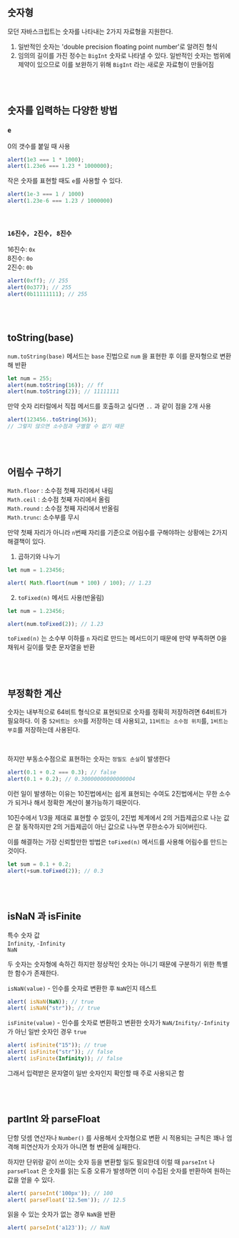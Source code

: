## 숫자형
모던 자바스크립트는 숫자를 나타내는 2가지 자료형을 지원한다.

1. 일반적인 숫자는 'double precision floating point number'로 알려진 형식
2. 임의의 길이를 가진 정수는 `BigInt` 숫자로 나타낼 수 있다. 일반적인 숫자는 범위에 제약이 있으므로 이를 보완하기 위해 `BigInt` 라는 새로운 자료형이 만들어짐

<br></br>

## 숫자를 입력하는 다양한 방법
### `e`
0의 갯수를 붙일 때 사용

```javascript
alert(1e3 === 1 * 1000);
alert(1.23e6 === 1.23 * 1000000);
```

작은 숫자를 표현할 때도 `e`를 사용할 수 있다.
```javascript
alert(1e-3 === 1 / 1000)
alert(1.23e-6 === 1.23 / 1000000)
```
<br>

### `16진수, 2진수, 8진수`
16진수: `0x`<br>
8진수: `0o`<br>
2진수: `0b`<br>

```javascript
alert(0xff); // 255
alert(0o377); // 255
alert(0b11111111); // 255
```

<br></br>

## toString(base)
`num.toString(base)` 메서드는 `base` 진법으로 `num` 을 표현한 후 이를 문자형으로 변환해 반환

```javascript
let num = 255;
alert(num.toString(16)); // ff
alert(num.toString(2)); // 11111111
```

만약 숫자 리터럴에서 직접 메서드를 호출하고 싶다면 `..` 과 같이 점을 2개 사용
```javascript
alert(123456..toString(36));
// 그렇지 않으면 소수점과 구별할 수 없기 때문
```

<br></br>

## 어림수 구하기
`Math.floor` : 소수점 첫째 자리에서 내림<br>
`Math.ceil` : 소수점 첫째 자리에서 올림<br>
`Math.round` : 소수점 첫째 자리에서 반올림<br>
`Math.trunc`: 소수부를 무시
<br>

만약 첫째 자리가 아니라 `n`번째 자리를 기준으로 어림수를 구해야하는 상황에는 2가지 해결책이 있다.

1. 곱하기와 나누기
```javascript
let num = 1.23456;

alert( Math.floort(num * 100) / 100); // 1.23 
```

2. `toFixed(n)` 메서드 사용(반올림)
```javascript
let num = 1.23456;

alert(num.toFixed(2)); // 1.23
```

`toFixed(n)` 는 소수부 이하를 `n` 자리로 만드는 메서드이기 때문에 만약 부족하면 0을 채워서 길이를 맞춘 문자열을 반환

<br></br>

## 부정확한 계산
숫자는 내부적으로 64비트 형식으로 표현되므로 숫자를 정확히 저장하려면 64비트가 필요하다. 이 중 `52비트는 숫자`를 저장하는 데 사용되고, `11비트는 소수점 위치`를, `1비트는 부호`를 저장하는데 사용된다.

<br>

하지만 부동소수점으로 표현하는 숫자는 `정밀도 손실`이 발생한다

```javascript
alert(0.1 + 0.2 === 0.3); // false
alert(0.1 + 0.2); // 0.30000000000000004
```

이런 일이 발생하는 이유는 10진법에서는 쉽게 표현되는 수여도 2진법에서는 무한 소수가 되거나 해서 정확한 계산이 불가능하기 때문이다.
<br>

10진수에서 1/3을 제대로 표현할 수 없듯이, 2진법 체계에서 2의 거듭제곱으로 나눈 값은 잘 동작하지만 2의 거듭제곱이 아닌 값으로 나누면 무한소수가 되어버린다.
<br>

이를 해결하는 가장 신뢰할만한 방법은 `toFixed(n)` 메서드를 사용해 어림수를 만드는 것이다.

```javascript
let sum = 0.1 + 0.2;
alert(+sum.toFixed(2)); // 0.3
```

<br></br>

## isNaN 과 isFinite
특수 숫자 값<br>
`Infinity`, `-Infinity`<br>
`NaN`

두 숫자는 숫자형에 속하긴 하지만 정상적인 숫자는 아니기 때문에 구분하기 위한 특별한 함수가 존재한다.
<br>

`isNaN(value)` - 인수를 숫자로 변환한 후 `NaN`인지 테스트
```javascript
alert( isNaN(NaN)); // true
alert( isNaN("str")); // true
```

`isFinite(value)` - 인수를 숫자로 변환하고 변환한 숫자가 `NaN/Inifity/-Infinity` 가 아닌 일반 숫자인 경우 `true`

```javascript
alert( isFinite("15")); // true
alert( isFinite("str")); // false
alert( isFinite(Infinity)); // false
```
그래서 입력받은 문자열이 일반 숫자인지 확인할 때 주로 사용되곤 함

<br></br>

## partInt 와 parseFloat
단항 덧셈 연산자나 `Number()` 를 사용해서 숫자형으로 변환 시 적용되는 규칙은 꽤나 엄격해 피연산자가 숫자가 아니면 형 변환에 실패한다.
<br>

하지만 단위랑 같이 쓰이는 숫자 등을 변환할 일도 필요한데 이럴 때 `parseInt` 나 `parseFloat` 은 숫자를 읽는 도중 오류가 발생하면 이미 수집된 숫자를 반환하여 원하는 값을 얻을 수 있다.
<br>

```javascript
alert( parseInt('100px')); // 100
alert( parseFloat('12.5em')); // 12.5
```
읽을 수 있는 숫자가 없는 경우 `NaN`을 반환

```javascript
alert( parseInt('a123')); // NaN
```